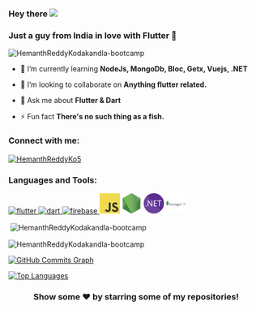 ### Hey there <img src="https://media.giphy.com/media/hvRJCLFzcasrR4ia7z/giphy.gif" width="25px">

<h3 align="left">Just a guy from India in love with Flutter 💙</h3>

<p align="left"> <img src="https://komarev.com/ghpvc/?username=HemanthReddyKodakandla-bootcamp&label=Profile%20views&color=0e75b6&style=flat" alt="HemanthReddyKodakandla-bootcamp"/> </p>

<!-- - 🔭 I’m currently working on [MoneyBoi App](https://github.com/srihariash999/moneyboi) [what next? app](https://github.com/srihariash999/whatnext_app) -->

- 🌱 I’m currently learning  **NodeJs, MongoDb, Bloc, Getx, Vuejs, .NET**

- 👯 I’m looking to collaborate on  **Anything flutter related.**

- 💬 Ask me about  **Flutter & Dart**

- ⚡ Fun fact  **There's no such thing as a fish.**

<h3 align="left">Connect with me:</h3>
<p align="left">
<a href="https://twitter.com/HemanthReddyKo5" target="blank"><img align="center" src="https://raw.githubusercontent.com/rahuldkjain/github-profile-readme-generator/master/src/images/icons/Social/twitter.svg" alt="HemanthReddyKo5" height="30" width="40" /></a>
</p>

<h3 align="left">Languages and Tools:</h3>
<p align="left"> <a href="https://flutter.dev" target="_blank"> <img src="https://www.vectorlogo.zone/logos/flutterio/flutterio-icon.svg" alt="flutter" width="40" height="40"/> </a> <a href="https://dart.dev" target="_blank"> <img src="https://www.vectorlogo.zone/logos/dartlang/dartlang-icon.svg" alt="dart" width="40" height="40"/> </a> <a href="https://firebase.google.com/" target="_blank"> <img src="https://www.vectorlogo.zone/logos/firebase/firebase-icon.svg" alt="firebase" width="40" height="40"/> </a><code><img height="40" src="https://raw.githubusercontent.com/github/explore/80688e429a7d4ef2fca1e82350fe8e3517d3494d/topics/javascript/javascript.png"></code> <code><img height="40" src="https://raw.githubusercontent.com/github/explore/80688e429a7d4ef2fca1e82350fe8e3517d3494d/topics/nodejs/nodejs.png"></code> <code><img height="40" src="https://raw.githubusercontent.com/github/explore/93d8a67084f94b2a444e510199a6e7622e5b09a3/topics/dotnet/dotnet.png"></code> <code><img height="40" src="https://raw.githubusercontent.com/github/explore/80688e429a7d4ef2fca1e82350fe8e3517d3494d/topics/mongodb/mongodb.png"></code></p>


<p>&nbsp;<img align="center" src="https://github-readme-stats.vercel.app/api?username=HemanthReddyKodakandla-bootcamp&show_icons=true&locale=en" alt="HemanthReddyKodakandla-bootcamp" /></p>

<p><img align="center" src="https://github-readme-streak-stats.herokuapp.com/?user=HemanthReddyKodakandla-bootcamp&" alt="HemanthReddyKodakandla-bootcamp" /></p>

<a href="http://www.github.com/HemanthReddyKodakandla-bootcamp"><img src="https://activity-graph.herokuapp.com/graph?username=HemanthReddyKodakandla-bootcamp&bg_color=1c1917&color=ffffff&line=0891b2&point=ffffff&area_color=1c1917&area=true&hide_border=true&custom_title=GitHub%20Commits%20Graph" alt="GitHub Commits Graph" /></a>

<a href="https://github.com/HemanthReddyKodakandla-bootcamp" align="left"><img src="https://github-readme-stats.vercel.app/api/top-langs/?username=HemanthReddyKodakandla-bootcamp&langs_count=10&title_color=0891b2&text_color=ffffff&icon_color=0891b2&bg_color=1c1917&hide_border=true&locale=en&custom_title=Top%20%Languages" alt="Top Languages" /></a>


<div align="center">

### Show some ❤️ by starring some of my repositories!

</div>

